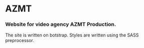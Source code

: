 # AZMT
### Website for video agency AZMT Production. 

The site is written on botstrap. Styles are written using the SASS preprocessor.
